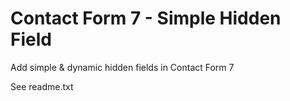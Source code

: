 Contact Form 7 - Simple Hidden Field
====================================

Add simple & dynamic hidden fields in Contact Form 7

See readme.txt